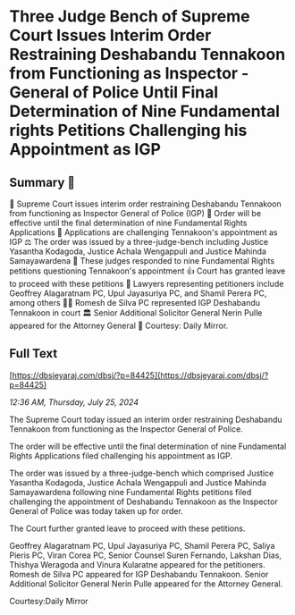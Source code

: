 # Three Judge Bench of Supreme Court Issues  Interim Order  Restraining  Deshabandu Tennakoon from Functioning as Inspector -General of Police Until Final Determination of Nine Fundamental rights Petitions Challenging his Appointment as IGP

## Summary 🤖

🚨 Supreme Court issues interim order restraining Deshabandu Tennakoon from functioning as Inspector General of Police (IGP)
📝 Order will be effective until the final determination of nine Fundamental Rights Applications 
🤔 Applications are challenging Tennakoon's appointment as IGP
⚖️ The order was issued by a three-judge-bench including Justice Yasantha Kodagoda, Justice Achala Wengappuli and Justice Mahinda Samayawardena
👥 These judges responded to nine Fundamental Rights petitions questioning Tennakoon's appointment
👍 Court has granted leave to proceed with these petitions
👥 Lawyers representing petitioners include Geoffrey Alagaratnam PC, Upul Jayasuriya PC, and Shamil Perera PC, among others
👨‍⚖️ Romesh de Silva PC represented IGP Deshabandu Tennakoon in court
🏛️ Senior Additional Solicitor General Nerin Pulle appeared for the Attorney General
📰 Courtesy: Daily Mirror.

## Full Text

[https://dbsjeyaraj.com/dbsj/?p=84425](https://dbsjeyaraj.com/dbsj/?p=84425)

*12:36 AM, Thursday, July 25, 2024*

The Supreme Court today issued an interim order restraining Deshabandu Tennakoon from functioning as the Inspector General of Police.

The order will be effective until the final determination of nine Fundamental Rights Applications filed challenging his appointment as IGP.

The order was issued by a three-judge-bench which comprised Justice Yasantha Kodagoda, Justice Achala Wengappuli and Justice Mahinda Samayawardena following nine Fundamental Rights petitions filed challenging the appointment of Deshabandu Tennakoon as the Inspector General of Police was today taken up for order.

The Court further granted leave to proceed with these petitions.

Geoffrey Alagaratnam PC, Upul Jayasuriya PC, Shamil Perera PC, Saliya Pieris PC, Viran Corea PC, Senior Counsel Suren Fernando, Lakshan Dias, Thishya Weragoda and Vinura Kularatne appeared for the petitioners. Romesh de Silva PC appeared for IGP Deshabandu Tennakoon. Senior Additional Solicitor General Nerin Pulle appeared for the Attorney General.

Courtesy:Daily  Mirror

